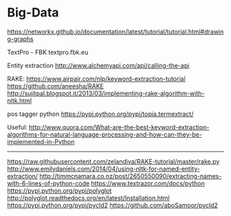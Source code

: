 # Big-Data

https://networkx.github.io/documentation/latest/tutorial/tutorial.html#drawing-graphs

TextPro - FBK
textpro.fbk.eu

Entity extraction
http://www.alchemyapi.com/api/calling-the-api


RAKE:
https://www.airpair.com/nlp/keyword-extraction-tutorial
https://github.com/aneesha/RAKE
http://sujitpal.blogspot.it/2013/03/implementing-rake-algorithm-with-nltk.html

pos tagger python
https://pypi.python.org/pypi/topia.termextract/


Useful:
http://www.quora.com/What-are-the-best-keyword-extraction-algorithms-for-natural-language-processing-and-how-can-they-be-implemented-in-Python



----


https://raw.githubusercontent.com/zelandiya/RAKE-tutorial/master/rake.py
http://www.emilydaniels.com/2014/04/using-nltk-for-named-entity-extraction/
http://timmcnamara.co.nz/post/2650550090/extracting-names-with-6-lines-of-python-code
https://www.textrazor.com/docs/python
https://pypi.python.org/pypi/polyglot
http://polyglot.readthedocs.org/en/latest/Installation.html
https://pypi.python.org/pypi/pycld2
https://github.com/aboSamoor/pycld2